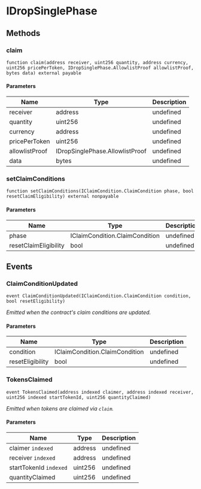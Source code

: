 # IDropSinglePhase









## Methods

### claim

```solidity
function claim(address receiver, uint256 quantity, address currency, uint256 pricePerToken, IDropSinglePhase.AllowlistProof allowlistProof, bytes data) external payable
```





#### Parameters

| Name | Type | Description |
|---|---|---|
| receiver | address | undefined |
| quantity | uint256 | undefined |
| currency | address | undefined |
| pricePerToken | uint256 | undefined |
| allowlistProof | IDropSinglePhase.AllowlistProof | undefined |
| data | bytes | undefined |

### setClaimConditions

```solidity
function setClaimConditions(IClaimCondition.ClaimCondition phase, bool resetClaimEligibility) external nonpayable
```





#### Parameters

| Name | Type | Description |
|---|---|---|
| phase | IClaimCondition.ClaimCondition | undefined |
| resetClaimEligibility | bool | undefined |



## Events

### ClaimConditionUpdated

```solidity
event ClaimConditionUpdated(IClaimCondition.ClaimCondition condition, bool resetEligibility)
```



*Emitted when the contract&#39;s claim conditions are updated.*

#### Parameters

| Name | Type | Description |
|---|---|---|
| condition  | IClaimCondition.ClaimCondition | undefined |
| resetEligibility  | bool | undefined |

### TokensClaimed

```solidity
event TokensClaimed(address indexed claimer, address indexed receiver, uint256 indexed startTokenId, uint256 quantityClaimed)
```



*Emitted when tokens are claimed via `claim`.*

#### Parameters

| Name | Type | Description |
|---|---|---|
| claimer `indexed` | address | undefined |
| receiver `indexed` | address | undefined |
| startTokenId `indexed` | uint256 | undefined |
| quantityClaimed  | uint256 | undefined |



